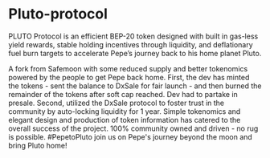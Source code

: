 # Pluto-protocol
PLUTO Protocol is an efficient BEP-20 token designed with built in gas-less yield rewards, stable holding incentives through liquidity, and deflationary fuel burn targets to accelerate Pepe’s journey back to his home planet Pluto.

A fork from Safemoon with some reduced supply and better tokenomics powered by the people to get Pepe back home. First, the dev has minted the tokens - sent the balance to DxSale for fair launch - and then burned the remainder of the tokens after soft cap reached. Dev had to partake in presale. Second, utilized the DxSale protocol to foster trust in the community by auto-locking liquidity for 1 year. Simple tokenomics and elegant design and production of token information has catered to the overall success of the project. 100% community owned and driven - no rug is possible. #PepetoPluto join us on Pepe's journey beyond the moon and bring Pluto home!
